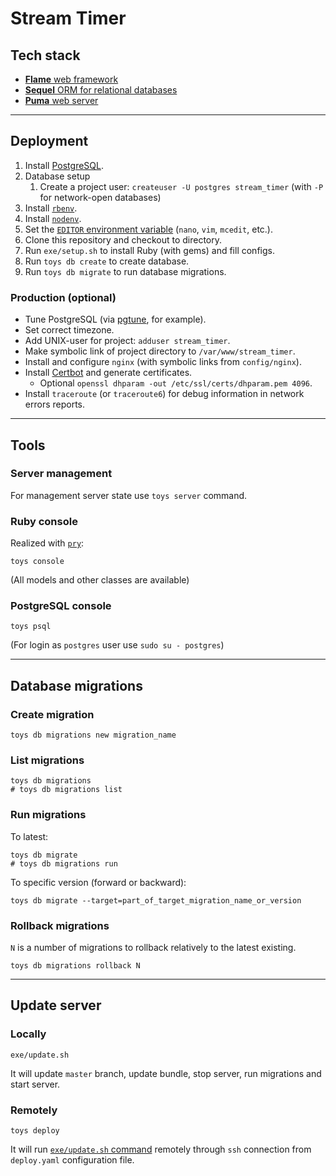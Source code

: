 # Stream Timer

## Tech stack

*   [**Flame** web framework](https://github.com/AlexWayfer/flame)
*   [**Sequel** ORM for relational databases](https://sequel.jeremyevans.net/)
*   [**Puma** web server](https://puma.io/)

-----

## Deployment

1.  Install [PostgreSQL](https://www.postgresql.org/).
2.  Database setup
    1.  Create a project user:
        `createuser -U postgres stream_timer`
        (with `-P` for network-open databases)
3.  Install [`rbenv`](https://github.com/rbenv/rbenv).
4.  Install [`nodenv`](https://github.com/nodenv/nodenv).
5.  Set the [`EDITOR` environment variable][1] (`nano`, `vim`, `mcedit`, etc.).
6.  Clone this repository and checkout to directory.
7.  Run `exe/setup.sh` to install Ruby (with gems) and fill configs.
8.  Run `toys db create` to create database.
9.  Run `toys db migrate` to run database migrations.

[1]: https://en.wikibooks.org/wiki/Guide_to_Unix/Environment_Variables#EDITOR

### Production (optional)

*   Tune PostgreSQL (via [pgtune](https://pgtune.leopard.in.ua/), for example).
*   Set correct timezone.
*   Add UNIX-user for project: `adduser stream_timer`.
*   Make symbolic link of project directory to `/var/www/stream_timer`.
*   Install and configure `nginx` (with symbolic links from `config/nginx`).
*   Install [Certbot](https://certbot.eff.org/) and generate certificates.
    *   Optional `openssl dhparam -out /etc/ssl/certs/dhparam.pem 4096`.
*   Install `traceroute` (or `traceroute6`) for debug information in network errors reports.

-----

## Tools

### Server management

For management server state use `toys server` command.

### Ruby console

Realized with [`pry`](https://github.com/pry/pry):

```shell
toys console
```

(All models and other classes are available)

### PostgreSQL console

```shell
toys psql
```

(For login as `postgres` user use `sudo su - postgres`)

-----

## Database migrations

### Create migration

```shell
toys db migrations new migration_name
```

### List migrations

```shell
toys db migrations
# toys db migrations list
```

### Run migrations

To latest:

```shell
toys db migrate
# toys db migrations run
```

To specific version (forward or backward):

```shell
toys db migrate --target=part_of_target_migration_name_or_version
```

### Rollback migrations

`N` is a number of migrations to rollback relatively to the latest existing.

```shell
toys db migrations rollback N
```

-----

## Update server

### Locally

```shell
exe/update.sh
```

It will update `master` branch, update bundle, stop server, run migrations
and start server.

### Remotely

```shell
toys deploy
```

It will run [`exe/update.sh` command](#locally) remotely
through `ssh` connection from `deploy.yaml` configuration file.
